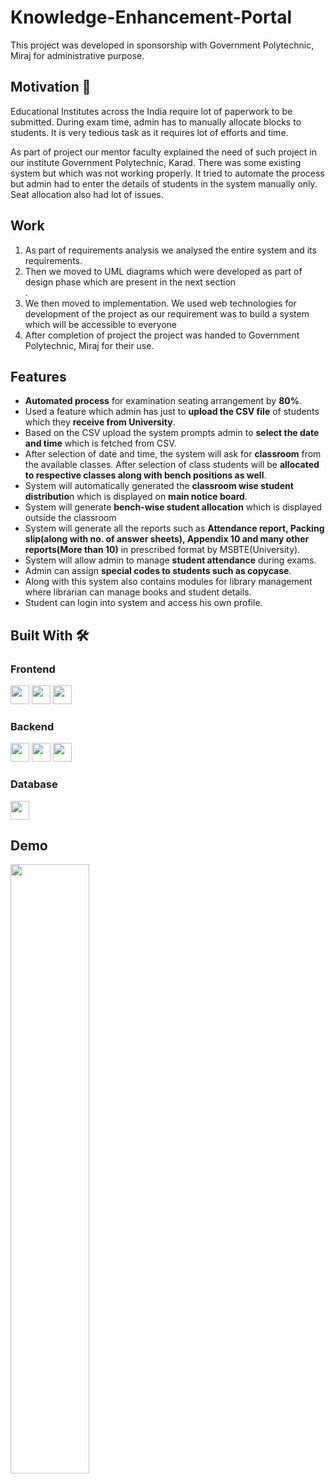 # Knowledge-Enhancement-Portal

This project was developed in sponsorship with Government Polytechnic, Miraj for administrative purpose. 

## Motivation 💪

Educational Institutes across the India require lot of paperwork to be submitted. During exam time, admin has to manually allocate blocks to students. It is very tedious task as it requires lot of efforts and time.

As part of project our mentor faculty explained the need of such project in our institute Government Polytechnic, Karad. There was some existing system but which was not working properly. It tried to automate the process but admin had to enter the details of students in the system manually only. Seat allocation also had lot of issues.

## Work
<ol>
<li>As part of requirements analysis we analysed the entire system and its requirements.</li>
  <li>Then we moved to UML diagrams which were developed as part of design phase which are present in the next section</li>. 
  <li>We then moved to implementation. We used web technologies for development of the project as our requirement was to build a system which will be accessible to everyone </li>
  <li>After completion of project the project was handed to Government Polytechnic, Miraj for their use.</li>
</ol>

## Features
<ul>
  <li><b>Automated process</b> for examination seating arrangement by <b>80%</b>.</li>
  <li>Used a feature which admin has just to <b>upload the CSV file</b> of students which they <b>receive from University</b>.</li>
  <li>Based on the CSV upload the system prompts admin to <b>select the date and time</b> which is fetched from CSV.</li>
  <li>After selection of date and time, the system will ask for <b>classroom</b> from the available classes. After selection of class students will be <b>allocated to respective classes along with bench positions as well</b>.</li>
  <li>System will automatically generated the <b>classroom wise student distributio</b>n which is displayed on <b>main notice board</b>.</li>
  <li>System will generate <b>bench-wise student allocation</b> which is displayed outside the classroom</b></li>
  <li>System will generate all the reports such as <b>Attendance report, Packing slip(along with no. of answer sheets), Appendix 10 and many other reports(More than 10)</b> in prescribed format by MSBTE(University).</li>
  <li>System will allow admin to manage <b>student attendance</b> during exams.</li>
  <li>Admin can assign <b>special codes to students such as copycase</b>.</li>
  <li>Along with this system also contains modules for library management where librarian can manage books and student details.</li>
  <li>Student can login into system and access his own profile.</li>
</ul>

## Built With 🛠️

### Frontend
<code><img height="30" src="https://upload.wikimedia.org/wikipedia/commons/thumb/6/61/HTML5_logo_and_wordmark.svg/640px-HTML5_logo_and_wordmark.svg.png"></code>
<code><img height="30" src="https://1000logos.net/wp-content/uploads/2020/09/CSS-Logo.jpg"></code>
<code><img height="30" src="https://logos-world.net/wp-content/uploads/2023/02/JavaScript-Symbol.png"></code>

### Backend

<code><img height="30" src="https://upload.wikimedia.org/wikipedia/en/thumb/3/30/Java_programming_language_logo.svg/1200px-Java_programming_language_logo.svg.png"></code>
<code><img height="30" src="https://cdn-icons-png.flaticon.com/512/28/28968.png"></code>
<code><img height="30" src="https://avaldes.com/wp-content/uploads/2014/11/Java.png"></code>

### Database
<code><img height="30" src="https://download.logo.wine/logo/MySQL/MySQL-Logo.wine.png"></code>

## Demo
[<img src="https://i.ytimg.com/vi/ZsI4RA8k85I/maxresdefault.jpg" width="50%">](https://youtu.be/ZsI4RA8k85I)
</center>

